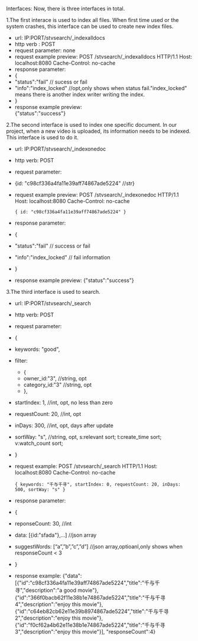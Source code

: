 Interfaces: Now, there is three interfaces in total.

1.The first interace is used to index all files. When first time used or the system crashes, this interface can be used to create new index files.
  - url: 	IP:PORT/stvsearch/_indexalldocs
  - http verb :	POST
  - request parameter: 	none
  - request example preview:
        POST /stvsearch/_indexalldocs HTTP/1.1
        Host: localhost:8080
        Cache-Control: no-cache
  - response parameter: 
   - {
   - "status":"fail" // sucess or fail
   - "info":"index_locked" //opt,only shows when status fail."index_locked" means there is another index writer writing the index.
   -  }   
  - response example preview:  
         {"status":"success"}

2.The second interface is used to index one specific document. In our project, when a new video is uploaded, its information needs to be indexed. This interface is used to do it.
  - url: IP:PORT/stvsearch/_indexonedoc
  - http verb: POST
  - request parameter: 
   - {id: "c98cf336a4fa11e39aff74867ade5224" //str}
  - request example preview:
		POST /stvsearch/_indexonedoc HTTP/1.1
		Host: localhost:8080
		Cache-Control: no-cache
		
		{ id: "c98cf336a4fa11e39aff74867ade5224" }
  - response parameter: 
   - {
   - "status":"fail" // success or fail
   - "info":"index_locked" // fail information
   - }
  - response example preview:
        {"status":"success"}

3.The third interface is used to search.
  - url:	IP:PORT/stvsearch/_search
  - http verb: 	POST
  - request parameter:
   - {
   - keywords: "good",
   - filter:
     - {
     - owner_id:"3",	//string, opt
     - category_id:"3"	//string, opt
     - },
   - startIndex: 1, 	//int, opt, no less than zero
   - requestCount: 20,	//int, opt
   - inDays: 300, 	//int, opt, days after update
   - sortWay: "s", 	//string, opt, s:relevant sort; t:create_time sort; v:watch_count sort;
   - }
  - request example:
		POST /stvsearch/_search HTTP/1.1
		Host: localhost:8080
		Cache-Control: no-cache
		
		{ keywords: "千与千寻", startIndex: 0, requestCount: 20, inDays: 500, sortWay: "s" }
  - response parameter:
   - {
   - reponseCount: 30,				//int
   - data: [{id:"sfada"},...]		//json array
   - suggestWords: [“a”,”b”,”c”,”d”] 	//json array,optioanl,only shows when responseCount < 3
   - }
  - response example:
		{"data":[{"id":"c98cf336a4fa11e39aff74867ade5224","title":"千与千寻","description":"a good movie"},{"id":"366f0bacb62f11e38b1e74867ade5224","title":"千与千寻4","description":"enjoy this movie"},{"id":"c64eb82cb62e11e39b8974867ade5224","title":"千与千寻2","description":"enjoy this movie"},{"id":"f0cf62a4b62e11e38b1e74867ade5224","title":"千与千寻3","description":"enjoy this movie"}],
		"responseCount":4}